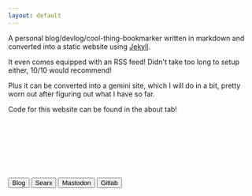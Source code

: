 ```yaml
---
layout: default
---
```


A personal blog/devlog/cool-thing-bookmarker written in markdown and converted into a static website using [Jekyll](https://github.com/jekyll/jekyll).

It even comes equipped with an RSS feed! Didn't take too long to setup either, 10/10 would recommend!

Plus it can be converted into a gemini site, which I will do in a bit, pretty worn out after figuring out what I have so far.

Code for this website can be found in the about tab!

<br>

<br>
<br>
<br>
<br>
<br>

<button onclick="window.location.href='https://camerondugan.com/blog';">Blog</button>
<button onclick="window.location.href='https://searx.camerondugan.com';">Searx</button>
<button onclick="window.location.href='https://fosstodon.org/@TheCam';">Mastodon</button>
<button onclick="window.location.href='https://gitlab.com/cameron.dugan';">Gitlab</button>

<br>
<br>
<br>
<br>